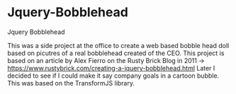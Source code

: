 # Jquery-Bobblehead
Jquery Bobblehead

This was a side project at the office to create a web based bobble head doll based on picutres of a real bobblehead created of the CEO.
This project is based on an article by Alex Fierro on the Rusty Brick Blog in 2011 -> https://www.rustybrick.com/creating-a-jquery-bobblehead.html
Later I decided to see if I could make it say company goals in a cartoon bubble. This was based on the TransformJS library.

